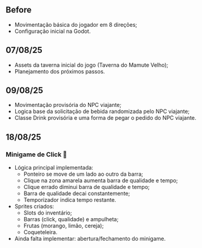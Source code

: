 ## Before
- Movimentação básica do jogador em 8 direções;
- Configuração inicial na Godot.

## 07/08/25
- Assets da taverna inicial do jogo (Taverna do Mamute Velho);
- Planejamento dos próximos passos.

## 09/08/25
- Movimentação provisória do NPC viajante;
- Logica base da solicitação de bebida randomizada pelo NPC viajante;
- Classe Drink provisória e uma forma de pegar o pedido do NPC viajante.

## 18/08/25
### Minigame de Click 💚
- Lógica principal implementada:
  - Ponteiro se move de um lado ao outro da barra;
  - Clique na zona amarela aumenta barra de qualidade e tempo;
  - Clique errado diminui barra de qualidade e tempo;
  - Barra de qualidade decai constantemente;
  - Temporizador indica tempo restante.
- Sprites criados:
  - Slots do inventário;
  - Barras (click, qualidade) e ampulheta;
  - Frutas (morango, limão, cereja);
  - Coqueteleira.
- Ainda falta implementar: abertura/fechamento do minigame.